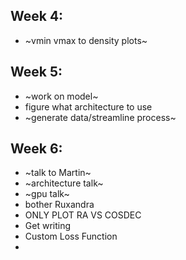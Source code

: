 ## Week 4:
- ~vmin vmax to density plots~
## Week 5:
- ~work on model~
- figure what architecture to use
- ~generate data/streamline process~
## Week 6:
- ~talk to Martin~
- ~architecture talk~
- ~gpu talk~
- bother Ruxandra
- ONLY PLOT RA VS COSDEC
- Get writing
- Custom Loss Function
- 

